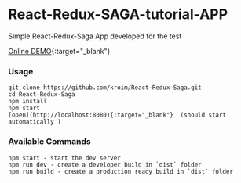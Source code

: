# React-Redux-SAGA-tutorial-APP
Simple React-Redux-Saga App  developed for the test

[Online DEMO](https://sagatutorialapp.netlify.app/){:target="_blank"}

### Usage

```
git clone https://github.com/kroim/React-Redux-Saga.git
cd React-Redux-Saga
npm install
npm start
[open](http://localhost:8080){:target="_blank"}  (should start automatically )
```

### Available Commands

```
npm start - start the dev server
npm run dev - create a developer build in `dist` folder
npm run build - create a production ready build in `dist` folder
```

